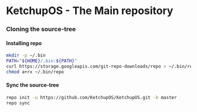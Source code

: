 # KetchupOS - The Main repository  

### Cloning the source-tree
#### Installing repo

```sh
mkdir -p ~/.bin
PATH="${HOME}/.bin:${PATH}"
curl https://storage.googleapis.com/git-repo-downloads/repo > ~/.bin/repo
chmod a+rx ~/.bin/repo
```
#### Sync the source-tree

```sh
repo init -u https://github.com/KetchupOS/KetchupOS.git -b master
repo sync
```